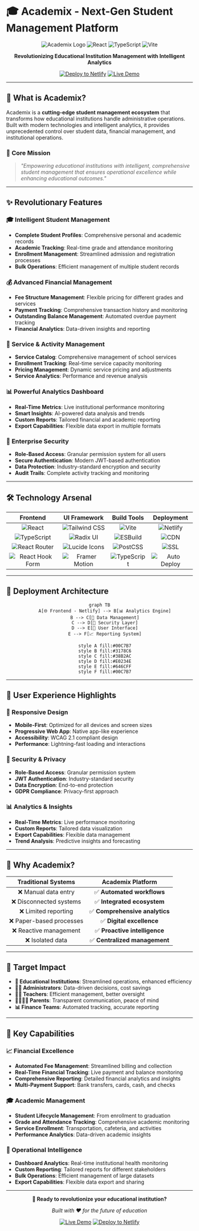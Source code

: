 # 🎓 Academix - Next-Gen Student Management Platform

<div align="center">

![Academix Logo](https://img.shields.io/badge/Academix-Platform-blue?style=for-the-badge&logo=school)
![React](https://img.shields.io/badge/React-18.0+-61DAFB?style=for-the-badge&logo=react)
![TypeScript](https://img.shields.io/badge/TypeScript-5.0+-3178C6?style=for-the-badge&logo=typescript)
![Vite](https://img.shields.io/badge/Vite-5.0+-646CFF?style=for-the-badge&logo=vite)

**Revolutionizing Educational Institution Management with Intelligent Analytics**

[![Deploy to Netlify](https://img.shields.io/badge/Deploy%20to-Netlify-00C7B7?style=for-the-badge&logo=netlify)](https://netlify.com)
[![Live Demo](https://img.shields.io/badge/Live%20Demo-Academix-00C7B7?style=for-the-badge&logo=netlify)](https://academicx.netlify.app)

</div>

---

## 🌟 **What is Academix?**

Academix is a **cutting-edge student management ecosystem** that transforms how educational institutions handle administrative operations. Built with modern technologies and intelligent analytics, it provides unprecedented control over student data, financial management, and institutional operations.

### 🎯 **Core Mission**
> *"Empowering educational institutions with intelligent, comprehensive student management that ensures operational excellence while enhancing educational outcomes."*

---

## ✨ **Revolutionary Features**

### 🎓 **Intelligent Student Management**
- **Complete Student Profiles**: Comprehensive personal and academic records
- **Academic Tracking**: Real-time grade and attendance monitoring
- **Enrollment Management**: Streamlined admission and registration processes
- **Bulk Operations**: Efficient management of multiple student records

### 💰 **Advanced Financial Management**
- **Fee Structure Management**: Flexible pricing for different grades and services
- **Payment Tracking**: Comprehensive transaction history and monitoring
- **Outstanding Balance Management**: Automated overdue payment tracking
- **Financial Analytics**: Data-driven insights and reporting

### 🏫 **Service & Activity Management**
- **Service Catalog**: Comprehensive management of school services
- **Enrollment Tracking**: Real-time service capacity monitoring
- **Pricing Management**: Dynamic service pricing and adjustments
- **Service Analytics**: Performance and revenue analysis

### 📊 **Powerful Analytics Dashboard**
- **Real-Time Metrics**: Live institutional performance monitoring
- **Smart Insights**: AI-powered data analysis and trends
- **Custom Reports**: Tailored financial and academic reporting
- **Export Capabilities**: Flexible data export in multiple formats

### 🔐 **Enterprise Security**
- **Role-Based Access**: Granular permission system for all users
- **Secure Authentication**: Modern JWT-based authentication
- **Data Protection**: Industry-standard encryption and security
- **Audit Trails**: Complete activity tracking and monitoring

---

## 🛠️ **Technology Arsenal**

<div align="center">

| **Frontend** | **UI Framework** | **Build Tools** | **Deployment** |
|:-------------:|:----------------:|:----------------:|:---------------:|
| ![React](https://img.shields.io/badge/React-18.0+-61DAFB?logo=react&logoColor=white) | ![Tailwind CSS](https://img.shields.io/badge/Tailwind-3.0+-38B2AC?logo=tailwind-css&logoColor=white) | ![Vite](https://img.shields.io/badge/Vite-5.0+-646CFF?logo=vite&logoColor=white) | ![Netlify](https://img.shields.io/badge/Netlify-Hosting-00C7B7?logo=netlify&logoColor=white) |
| ![TypeScript](https://img.shields.io/badge/TypeScript-5.0+-3178C6?logo=typescript&logoColor=white) | ![Radix UI](https://img.shields.io/badge/Radix%20UI-Components-161618?logo=radix&logoColor=white) | ![ESBuild](https://img.shields.io/badge/ESBuild-Fast-FFCF00?logo=esbuild&logoColor=white) | ![CDN](https://img.shields.io/badge/CDN-Global-00C7B7?logo=cloudflare&logoColor=white) |
| ![React Router](https://img.shields.io/badge/React%20Router-6.0+-CA4245?logo=react-router&logoColor=white) | ![Lucide Icons](https://img.shields.io/badge/Lucide-Icons-000000?logo=lucide&logoColor=white) | ![PostCSS](https://img.shields.io/badge/PostCSS-Processing-DD3A0A?logo=postcss&logoColor=white) | ![SSL](https://img.shields.io/badge/SSL-Secure-00C7B7?logo=ssl&logoColor=white) |
| ![React Hook Form](https://img.shields.io/badge/React%20Hook%20Form-7.0+-EC5990?logo=react-hook-form&logoColor=white) | ![Framer Motion](https://img.shields.io/badge/Framer%20Motion-10.0+-0055FF?logo=framer&logoColor=white) | ![TypeScript](https://img.shields.io/badge/TypeScript-Compiler-3178C6?logo=typescript&logoColor=white) | ![Auto Deploy](https://img.shields.io/badge/Auto-Deploy-00C7B7?logo=github&logoColor=white) |

</div>

---

## 🚀 **Deployment Architecture**

<div align="center">

```mermaid
graph TB
    A[🌐 Frontend - Netlify] --> B[📊 Analytics Engine]
    B --> C[💾 Data Management]
    C --> D[🔐 Security Layer]
    D --> E[📱 User Interface]
    E --> F[📈 Reporting System]
    
    style A fill:#00C7B7
    style B fill:#3178C6
    style C fill:#38B2AC
    style D fill:#E0234E
    style E fill:#646CFF
    style F fill:#00C7B7
```

</div>

---

## 🎨 **User Experience Highlights**

### 📱 **Responsive Design**
- **Mobile-First**: Optimized for all devices and screen sizes
- **Progressive Web App**: Native app-like experience
- **Accessibility**: WCAG 2.1 compliant design
- **Performance**: Lightning-fast loading and interactions

### 🔐 **Security & Privacy**
- **Role-Based Access**: Granular permission system
- **JWT Authentication**: Industry-standard security
- **Data Encryption**: End-to-end protection
- **GDPR Compliance**: Privacy-first approach

### 📊 **Analytics & Insights**
- **Real-Time Metrics**: Live performance monitoring
- **Custom Reports**: Tailored data visualization
- **Export Capabilities**: Flexible data management
- **Trend Analysis**: Predictive insights and forecasting

---

## 🌟 **Why Academix?**

| **Traditional Systems** | **Academix Platform** |
|:----------------------:|:---------------------:|
| ❌ Manual data entry | ✅ **Automated workflows** |
| ❌ Disconnected systems | ✅ **Integrated ecosystem** |
| ❌ Limited reporting | ✅ **Comprehensive analytics** |
| ❌ Paper-based processes | ✅ **Digital excellence** |
| ❌ Reactive management | ✅ **Proactive intelligence** |
| ❌ Isolated data | ✅ **Centralized management** |

---

## 🎯 **Target Impact**

- **🏫 Educational Institutions**: Streamlined operations, enhanced efficiency
- **👨‍💼 Administrators**: Data-driven decisions, cost savings
- **👨‍🏫 Teachers**: Efficient management, better oversight
- **👨‍👩‍👧‍👦 Parents**: Transparent communication, peace of mind
- **📊 Finance Teams**: Automated tracking, accurate reporting

---

## 🚀 **Key Capabilities**

### 📈 **Financial Excellence**
- **Automated Fee Management**: Streamlined billing and collection
- **Real-Time Financial Tracking**: Live payment and balance monitoring
- **Comprehensive Reporting**: Detailed financial analytics and insights
- **Multi-Payment Support**: Bank transfers, cards, cash, and checks

### 🎓 **Academic Management**
- **Student Lifecycle Management**: From enrollment to graduation
- **Grade and Attendance Tracking**: Comprehensive academic monitoring
- **Service Enrollment**: Transportation, cafeteria, and activities
- **Performance Analytics**: Data-driven academic insights

### 🏢 **Operational Intelligence**
- **Dashboard Analytics**: Real-time institutional health monitoring
- **Custom Reporting**: Tailored reports for different stakeholders
- **Bulk Operations**: Efficient management of large datasets
- **Export Capabilities**: Flexible data export and sharing

---

<div align="center">

**🚀 Ready to revolutionize your educational institution?**

*Built with ❤️ for the future of education*

[![Live Demo](https://img.shields.io/badge/Live%20Demo-Academix-00C7B7?style=for-the-badge&logo=netlify)](https://academicx.netlify.app)
[![Deploy to Netlify](https://img.shields.io/badge/Deploy%20to-Netlify-00C7B7?style=for-the-badge&logo=netlify)](https://netlify.com)

</div>
